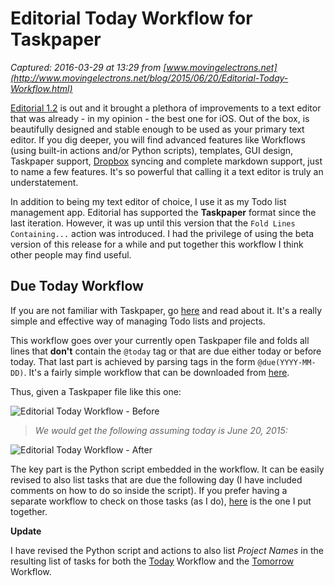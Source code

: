 # Editorial Today Workflow for Taskpaper

_Captured: 2016-03-29 at 13:29 from [www.movingelectrons.net](http://www.movingelectrons.net/blog/2015/06/20/Editorial-Today-Workflow.html)_

[Editorial 1.2](https://geo.itunes.apple.com/us/app/editorial/id673907758?mt=8&uo=6&at=11lqkH) is out and it brought a plethora of improvements to a text editor that was already - in my opinion - the best one for iOS. Out of the box, is beautifully designed and stable enough to be used as your primary text editor. If you dig deeper, you will find advanced features like Workflows (using built-in actions and/or Python scripts), templates, GUI design, Taskpaper support, [Dropbox](https://db.tt/LdFyqgz2) syncing and complete markdown support, just to name a few features. It's so powerful that calling it a text editor is truly an understatement.

In addition to being my text editor of choice, I use it as my Todo list management app. Editorial has supported the **Taskpaper** format since the last iteration. However, it was up until this version that the `Fold Lines Containing...` action was introduced. I had the privilege of using the beta version of this release for a while and put together this workflow I think other people may find useful.

## Due Today Workflow

If you are not familiar with Taskpaper, go [here](http://imissmymac.com/wp-content/uploads/2013/02/TaskPaper-Users-Guide.pdf) and read about it. It's a really simple and effective way of managing Todo lists and projects.

This workflow goes over your currently open Taskpaper file and folds all lines that **don't** contain the `@today` tag or that are due either today or before today. That last part is achieved by parsing tags in the form `@due(YYYY-MM-DD)`. It's a fairly simple workflow that can be downloaded from [here](http://www.editorial-workflows.com/workflow/5774648289525760/10TL_XlMVBY).

Thus, given a Taskpaper file like this one:

![Editorial Today Workflow - Before](http://www.movingelectrons.net/images/Editorial-Today-Workflow-Before.png)

> _We would get the following assuming today is June 20, 2015:_

![Editorial Today Workflow - After](http://www.movingelectrons.net/images/Editorial-Today-Workflow-After.png)

The key part is the Python script embedded in the workflow. It can be easily revised to also list tasks that are due the following day (I have included comments on how to do so inside the script). If you prefer having a separate workflow to check on those tasks (as I do), [here](http://www.editorial-workflows.com/workflow/5854361607471104/OtCa4qrtnCI) is the one I put together.

**Update**

I have revised the Python script and actions to also list _Project Names_ in the resulting list of tasks for both the [Today](http://www.editorial-workflows.com/workflow/5774648289525760/10TL_XlMVBY) Workflow and the [Tomorrow](http://www.editorial-workflows.com/workflow/5854361607471104/OtCa4qrtnCI) Workflow.
